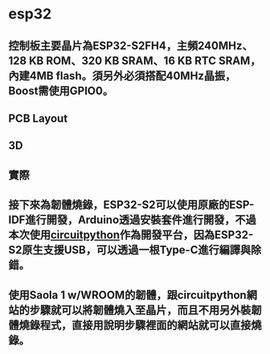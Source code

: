 # esp32
## 控制板主要晶片為ESP32-S2FH4，主頻240MHz、128 KB ROM、320 KB SRAM、16 KB RTC SRAM，內建4MB flash。須另外必須搭配40MHz晶振，Boost需使用GPIO0。
## PCB Layout
## 3D
## 實際
## 接下來為韌體燒錄，ESP32-S2可以使用原廠的ESP-IDF進行開發，Arduino透過安裝套件進行開發，不過本次使用[circuitpython](https://circuitpython.org/board/espressif_saola_1_wroom/)作為開發平台，因為ESP32-S2原生支援USB，可以透過一根Type-C進行編譯與除錯。
## 使用Saola 1 w/WROOM的韌體，跟circuitpython網站的步驟就可以將韌體燒入至晶片，而且不用另外裝韌體燒錄程式，直接用說明步驟裡面的網站就可以直接燒錄。